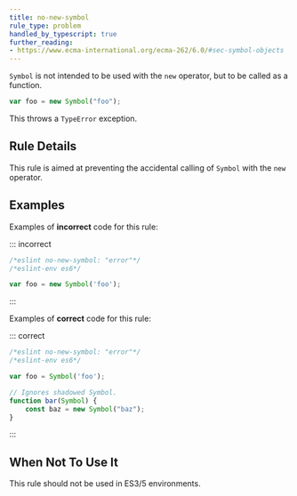 ```yaml
---
title: no-new-symbol
rule_type: problem
handled_by_typescript: true
further_reading:
- https://www.ecma-international.org/ecma-262/6.0/#sec-symbol-objects
---
```




`Symbol` is not intended to be used with the `new` operator, but to be called as a function.

```js
var foo = new Symbol("foo");
```

This throws a `TypeError` exception.

## Rule Details

This rule is aimed at preventing the accidental calling of `Symbol` with the `new` operator.

## Examples

Examples of **incorrect** code for this rule:

::: incorrect

```js
/*eslint no-new-symbol: "error"*/
/*eslint-env es6*/

var foo = new Symbol('foo');
```

:::

Examples of **correct** code for this rule:

::: correct

```js
/*eslint no-new-symbol: "error"*/
/*eslint-env es6*/

var foo = Symbol('foo');

// Ignores shadowed Symbol.
function bar(Symbol) {
    const baz = new Symbol("baz");
}

```

:::

## When Not To Use It

This rule should not be used in ES3/5 environments.
